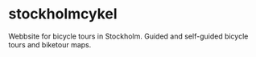 # stockholmcykel
Webbsite for bicycle tours in Stockholm.
Guided and self-guided bicycle tours and biketour maps.
